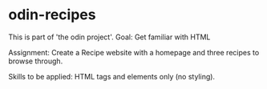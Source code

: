 # odin-recipes
This is part of 'the odin project'. Goal: Get familiar with HTML

Assignment: 
Create a Recipe website with a homepage and three recipes to browse through.

Skills to be applied:
HTML tags and elements only (no styling).